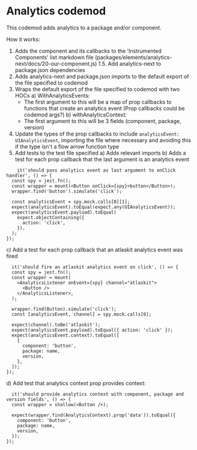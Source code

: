# Analytics codemod

This codemod adds analytics to a package and/or component.

How it works:

1. Adds the component and its callbacks to the 'Instrumented Components' list markdown file (packages/elements/analytics-next/docs/20-our-component.js)
1.5. Add analytics-next to package.json dependencies
2. Adds analytics-next and package.json imports to the default export of the file specified to codemod
3. Wraps the default export of the file specified to codemod with two HOCs
  a) WithAnalyticsEvents:
    * The first argument to this will be a map of prop callbacks to functions that create an analytics event (Prop callbacks could be codemod args?)
  b) withAnalyticsContext:
    * The first argument to this will be 3 fields (component, package, version)
4. Update the types of the prop callbacks to include `analyticsEvent: UIAnalyticsEvent`, importing the file where necessary and avoiding this if the type isn't
   a flow arrow function type
5. Add tests to the test file specified
  a) Adds relevant imports
  b) Adds a test for each prop callback that the last argument is an analytics event
```
    it('should pass analytics event as last argument to onClick handler', () => {
  const spy = jest.fn();
  const wrapper = mount(<Button onClick={spy}>button</Button>);
  wrapper.find('button').simulate('click');

  const analyticsEvent = spy.mock.calls[0][1];
  expect(analyticsEvent).toEqual(expect.any(UIAnalyticsEvent));
  expect(analyticsEvent.payload).toEqual(
    expect.objectContaining({
      action: 'click',
    }),
  );
});
```
  c) Add a test for each prop callback that an atlaskit analytics event was fired
  ```
    it('should fire an atlaskit analytics event on click', () => {
    const spy = jest.fn();
    const wrapper = mount(
      <AnalyticsListener onEvent={spy} channel="atlaskit">
        <Button />
      </AnalyticsListener>,
    );

    wrapper.find(Button).simulate('click');
    const [analyticsEvent, channel] = spy.mock.calls[0];

    expect(channel).toBe('atlaskit');
    expect(analyticsEvent.payload).toEqual({ action: 'click' });
    expect(analyticsEvent.context).toEqual([
      {
        component: 'button',
        package: name,
        version,
      },
    ]);
  });
  ```
  d) Add test that analytics context prop provides context:
  ```
    it('should provide analytics context with component, package and version fields', () => {
    const wrapper = shallow(<Button />);

    expect(wrapper.find(AnalyticsContext).prop('data')).toEqual({
      component: 'button',
      package: name,
      version,
    });
  });
  ```